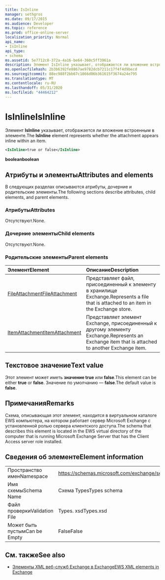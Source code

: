 ```yaml
---
title: IsInline
manager: sethgros
ms.date: 09/17/2015
ms.audience: Developer
ms.topic: reference
ms.prod: office-online-server
localization_priority: Normal
api_name:
- IsInline
api_type:
- schema
ms.assetid: 5e7712c8-372a-4a16-be64-360c5ff3961a
description: Элемент IsInline указывает, отображается ли вложение встроенным в элементе.
ms.openlocfilehash: 2b3b6392fe8867ae9782dcb7211c17f4f4d9becd
ms.sourcegitcommit: 88ec988f2bb67c1866d06b361615f3674a24e795
ms.translationtype: MT
ms.contentlocale: ru-RU
ms.lasthandoff: 05/31/2020
ms.locfileid: "44464212"
---
```

# <a name="isinline"></a><span data-ttu-id="61c26-103">IsInline</span><span class="sxs-lookup"><span data-stu-id="61c26-103">IsInline</span></span>

<span data-ttu-id="61c26-104">Элемент **IsInline** указывает, отображается ли вложение встроенным в элементе.</span><span class="sxs-lookup"><span data-stu-id="61c26-104">The **IsInline** element represents whether the attachment appears inline within an item.</span></span> 
  
```xml
<IsInline>true or false</IsInline>
```

 <span data-ttu-id="61c26-105">**boolean**</span><span class="sxs-lookup"><span data-stu-id="61c26-105">**boolean**</span></span>
## <a name="attributes-and-elements"></a><span data-ttu-id="61c26-106">Атрибуты и элементы</span><span class="sxs-lookup"><span data-stu-id="61c26-106">Attributes and elements</span></span>

<span data-ttu-id="61c26-107">В следующих разделах описываются атрибуты, дочерние и родительские элементы.</span><span class="sxs-lookup"><span data-stu-id="61c26-107">The following sections describe attributes, child elements, and parent elements.</span></span>
  
### <a name="attributes"></a><span data-ttu-id="61c26-108">Атрибуты</span><span class="sxs-lookup"><span data-stu-id="61c26-108">Attributes</span></span>

<span data-ttu-id="61c26-109">Отсутствуют.</span><span class="sxs-lookup"><span data-stu-id="61c26-109">None.</span></span>
  
### <a name="child-elements"></a><span data-ttu-id="61c26-110">Дочерние элементы</span><span class="sxs-lookup"><span data-stu-id="61c26-110">Child elements</span></span>

<span data-ttu-id="61c26-111">Отсутствуют.</span><span class="sxs-lookup"><span data-stu-id="61c26-111">None.</span></span>
  
### <a name="parent-elements"></a><span data-ttu-id="61c26-112">Родительские элементы</span><span class="sxs-lookup"><span data-stu-id="61c26-112">Parent elements</span></span>

|<span data-ttu-id="61c26-113">**Элемент**</span><span class="sxs-lookup"><span data-stu-id="61c26-113">**Element**</span></span>|<span data-ttu-id="61c26-114">**Описание**</span><span class="sxs-lookup"><span data-stu-id="61c26-114">**Description**</span></span>|
|:-----|:-----|
|[<span data-ttu-id="61c26-115">FileAttachment</span><span class="sxs-lookup"><span data-stu-id="61c26-115">FileAttachment</span></span>](fileattachment.md) <br/> |<span data-ttu-id="61c26-116">Представляет файл, присоединенный к элементу в хранилище Exchange.</span><span class="sxs-lookup"><span data-stu-id="61c26-116">Represents a file that is attached to an item in the Exchange store.</span></span>  <br/> |
|[<span data-ttu-id="61c26-117">ItemAttachment</span><span class="sxs-lookup"><span data-stu-id="61c26-117">ItemAttachment</span></span>](itemattachment.md) <br/> |<span data-ttu-id="61c26-118">Представляет элемент Exchange, присоединенный к другому элементу Exchange.</span><span class="sxs-lookup"><span data-stu-id="61c26-118">Represents an Exchange item that is attached to another Exchange item.</span></span>  <br/> |
   
## <a name="text-value"></a><span data-ttu-id="61c26-119">Текстовое значение</span><span class="sxs-lookup"><span data-stu-id="61c26-119">Text value</span></span>

<span data-ttu-id="61c26-120">Этот элемент может иметь **значение true** или **false**.</span><span class="sxs-lookup"><span data-stu-id="61c26-120">This element can be either **true** or **false**.</span></span> <span data-ttu-id="61c26-121">Значение по умолчанию — **false**.</span><span class="sxs-lookup"><span data-stu-id="61c26-121">The default value is **false**.</span></span>
  
## <a name="remarks"></a><span data-ttu-id="61c26-122">Примечания</span><span class="sxs-lookup"><span data-stu-id="61c26-122">Remarks</span></span>

<span data-ttu-id="61c26-123">Схема, описывающая этот элемент, находится в виртуальном каталоге EWS компьютера, на котором работает сервер Microsoft Exchange с установленной ролью сервера клиентского доступа.</span><span class="sxs-lookup"><span data-stu-id="61c26-123">The schema that describes this element is located in the EWS virtual directory of the computer that is running Microsoft Exchange Server that has the Client Access server role installed.</span></span>
  
## <a name="element-information"></a><span data-ttu-id="61c26-124">Сведения об элементе</span><span class="sxs-lookup"><span data-stu-id="61c26-124">Element information</span></span>

|||
|:-----|:-----|
|<span data-ttu-id="61c26-125">Пространство имен</span><span class="sxs-lookup"><span data-stu-id="61c26-125">Namespace</span></span>  <br/> |https://schemas.microsoft.com/exchange/services/2006/types  <br/> |
|<span data-ttu-id="61c26-126">Имя схемы</span><span class="sxs-lookup"><span data-stu-id="61c26-126">Schema Name</span></span>  <br/> |<span data-ttu-id="61c26-127">Схема Types</span><span class="sxs-lookup"><span data-stu-id="61c26-127">Types schema</span></span>  <br/> |
|<span data-ttu-id="61c26-128">Файл проверки</span><span class="sxs-lookup"><span data-stu-id="61c26-128">Validation File</span></span>  <br/> |<span data-ttu-id="61c26-129">Types. xsd</span><span class="sxs-lookup"><span data-stu-id="61c26-129">Types.xsd</span></span>  <br/> |
|<span data-ttu-id="61c26-130">Может быть пустым</span><span class="sxs-lookup"><span data-stu-id="61c26-130">Can be Empty</span></span>  <br/> |<span data-ttu-id="61c26-131">False</span><span class="sxs-lookup"><span data-stu-id="61c26-131">False</span></span>  <br/> |
   
## <a name="see-also"></a><span data-ttu-id="61c26-132">См. также</span><span class="sxs-lookup"><span data-stu-id="61c26-132">See also</span></span>



- [<span data-ttu-id="61c26-133">Элементы XML веб-служб Exchange в Exchange</span><span class="sxs-lookup"><span data-stu-id="61c26-133">EWS XML elements in Exchange</span></span>](ews-xml-elements-in-exchange.md)

